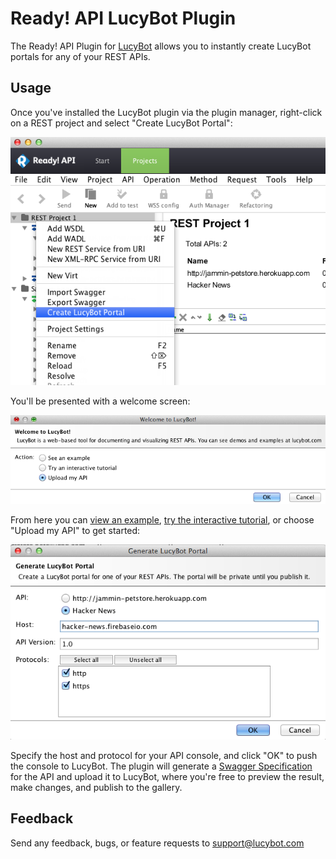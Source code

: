 # Ready! API LucyBot Plugin

The Ready! API Plugin for [LucyBot](https://lucybot.com) allows you to instantly create LucyBot portals for any of your REST APIs.

## Usage

Once you've installed the LucyBot plugin via the plugin manager, right-click on a REST project and select "Create LucyBot Portal":

![REST Menu](https://raw.githubusercontent.com/lucybot/soapui-lucybot-plugin/master/readme/img/menu.png)

You'll be presented with a welcome screen:

![LucyBot Menu](https://raw.githubusercontent.com/lucybot/soapui-lucybot-plugin/master/readme/img/welcome.png)

From here you can [view an example](https://lucybot.com/portals/hacker_news), [try the interactive tutorial](https://lucybot.com/demo), or choose "Upload my API" to get started:

![LucyBot Upload](https://raw.githubusercontent.com/lucybot/soapui-lucybot-plugin/master/readme/img/upload.png)

Specify the host and protocol for your API console, and click "OK" to push the console to LucyBot. The plugin will generate a [Swagger Specification](http://swagger.io) for the API and upload it to LucyBot, where you're free to preview the result, make changes, and publish to the gallery.


## Feedback

Send any feedback, bugs, or feature requests to support@lucybot.com
